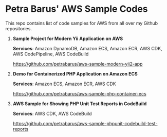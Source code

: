 # Petra Barus' AWS Sample Codes

This repo contains list of code samples for AWS from all over my Github repositories.

1. **Sample Project for Modern Yii Application on AWS**
   
   __Services__: Amazon DynamoDB, Amazon ECS, Amazon ECR, AWS CDK, AWS CodePipeline, AWS CodeBuild
   
   https://github.com/petrabarus/aws-sample-modern-yii2-app
   
2. **Demo for Containerized PHP Application on Amazon ECS**

   __Services__: Amazon ECS, Amazon ECR, AWS CDK
   
   https://github.com/petrabarus/aws-sample-php-container-ecs

3. **AWS Sample for Showing PHP Unit Test Reports in CodeBuild**

   __Services__: AWS CDK, AWS CodeBuild
   
   https://github.com/petrabarus/aws-sample-phpunit-codebuild-test-reports
